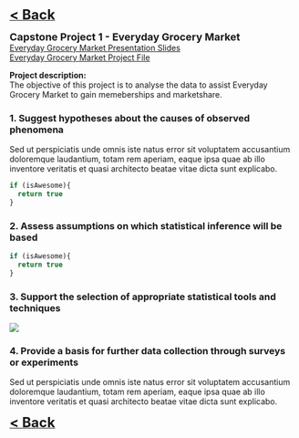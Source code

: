 <a href="javascript:history.back()"><b><font size="+2">< Back</font></b></a>

<b><font size="+1">Capstone Project 1 - Everyday Grocery Market</font></b><br>
<a><a href="/Projects/Nicholas Yang Jun Hao Capstone Project 1.pdf" target="_blank">Everyday Grocery Market Presentation Slides</a><br>
<a><a href="/Projects/Nicholas Yang Jun Hao Capstone Project 1.xlsx" target="_blank">Everyday Grocery Market Project File</a>
  

**Project description:** <br>
The objective of this project is to analyse the data to assist Everyday Grocery Market to gain memeberships and marketshare.

### 1. Suggest hypotheses about the causes of observed phenomena

Sed ut perspiciatis unde omnis iste natus error sit voluptatem accusantium doloremque laudantium, totam rem aperiam, eaque ipsa quae ab illo inventore veritatis et quasi architecto beatae vitae dicta sunt explicabo. 

```javascript
if (isAwesome){
  return true
}
```

### 2. Assess assumptions on which statistical inference will be based

```javascript
if (isAwesome){
  return true
}
```

### 3. Support the selection of appropriate statistical tools and techniques

<img src="images/dummy_thumbnail.jpg?raw=true"/>

### 4. Provide a basis for further data collection through surveys or experiments

Sed ut perspiciatis unde omnis iste natus error sit voluptatem accusantium doloremque laudantium, totam rem aperiam, eaque ipsa quae ab illo inventore veritatis et quasi architecto beatae vitae dicta sunt explicabo. 


<a href="javascript:history.back()"><b><font size="+2">< Back</font></b></a>
